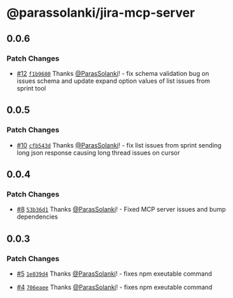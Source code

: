 # @parassolanki/jira-mcp-server

## 0.0.6

### Patch Changes

- [#12](https://github.com/ParasSolanki/jira-mcp-server/pull/12) [`f1b9680`](https://github.com/ParasSolanki/jira-mcp-server/commit/f1b9680e5444efedddba508111052f6cb598eeba) Thanks [@ParasSolanki](https://github.com/ParasSolanki)! - fix schema validation bug on issues schema and update expand option values of list issues from sprint tool

## 0.0.5

### Patch Changes

- [#10](https://github.com/ParasSolanki/jira-mcp-server/pull/10) [`cfb543d`](https://github.com/ParasSolanki/jira-mcp-server/commit/cfb543d1545330b5d71ba6f486e22a0e084121f8) Thanks [@ParasSolanki](https://github.com/ParasSolanki)! - fix list issues from sprint sending long json response causing long thread issues on cursor

## 0.0.4

### Patch Changes

- [#8](https://github.com/ParasSolanki/jira-mcp-server/pull/8) [`53b36d1`](https://github.com/ParasSolanki/jira-mcp-server/commit/53b36d1c4137a76194163b210cfa664d3fb8a1e4) Thanks [@ParasSolanki](https://github.com/ParasSolanki)! - Fixed MCP server issues and bump dependencies

## 0.0.3

### Patch Changes

- [#5](https://github.com/ParasSolanki/jira-mcp-server/pull/5) [`1e039d4`](https://github.com/ParasSolanki/jira-mcp-server/commit/1e039d44256b05bb1848d9238cd33114457407c2) Thanks [@ParasSolanki](https://github.com/ParasSolanki)! - fixes npm exeutable command

- [#4](https://github.com/ParasSolanki/jira-mcp-server/pull/4) [`706eaee`](https://github.com/ParasSolanki/jira-mcp-server/commit/706eaee37de1633f9be71a8ed2967eff9d12a6bc) Thanks [@ParasSolanki](https://github.com/ParasSolanki)! - fixes npm exeutable command
